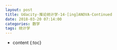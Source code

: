 ```yaml
---
layout: post
title: Udacity-推论统计学-14-[ing]ANOVA-Continued
date: 2018-03-20 07:14:00
categories: 数学
tags: 统计学
---
```

* content
{:toc}






















